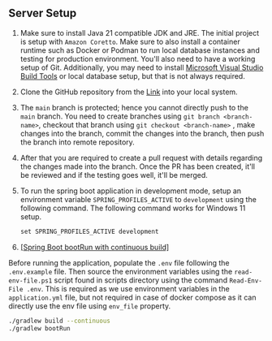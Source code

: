 ## Server Setup

1. Make sure to install Java 21 compatible JDK and JRE. The initial project is setup with `Amazon Coretto`. Make sure to also install a container runtime such as Docker or Podman to run local database instances and testing for production environment. You'll also need to have a working setup of Git. Additionally, you may need to install [Microsoft Visual Studio Build Tools](https://visualstudio.microsoft.com/downloads/?q=build+tools)  or local database setup, but that is not always required.

2. Clone the GitHub repository from the [Link](https://github.com/AdityaMayukhSom/devstream-core) into your local system. 

3. The `main` branch is protected; hence you cannot directly push to the `main` branch. You need to create branches using `git branch <branch-name>`, checkout that branch using `git checkout <branch-name>` , make changes into the branch, commit the changes into the branch, then push the branch into remote repository. 

4. After that you are required to create a pull request with details regarding the changes made into the branch. Once the PR has been created, it'll be reviewed and if the testing goes well, it'll be merged.

5. To run the spring boot application in development mode, setup an environment variable `SPRING_PROFILES_ACTIVE` to `development` using the following command. The following command works for Windows 11 setup.

   ```dockerfile
   set SPRING_PROFILES_ACTIVE development
   ```
6.  [\[Spring Boot bootRun with continuous build\]](https://stackoverflow.com/questions/52092504/spring-boot-bootrun-with-continuous-build)

Before running the application, populate the `.env` file following the `.env.example` file.
Then source the environment variables using the `read-env-file.ps1` script found in scripts directory
using the command `Read-Env-File .env`.  This is required as we use environment variables in the `application.yml`
file, but not required in case of docker compose as it can directly use the env file using `env_file` property.

```sh
./gradlew build --continuous
./gradlew bootRun
```